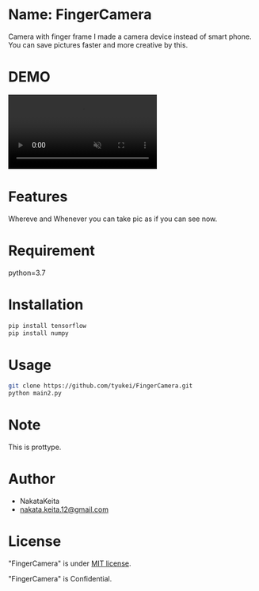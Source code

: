 # Name: FingerCamera

Camera with finger frame
I made a camera device instead of smart phone.
You can save pictures faster and more creative by this.
 
# DEMO
 
<div><video controls src="https://drive.google.com/file/d/1T3HQywZr4Xg4dm3qFknymkDd8lCuX5fH/view?usp=sharing" muted="false"></video></div>
 
# Features

Whereve and Whenever you can take pic as if you can see now.
 
# Requirement
 
python=3.7
 
# Installation
 
```bash
pip install tensorflow
pip install numpy
```
 
# Usage
 
 
```bash
git clone https://github.com/tyukei/FingerCamera.git
python main2.py
```
 
# Note
 
This is prottype. 
 
# Author
 
 
* NakataKeita
* nakata.keita.12@gmail.com
 
# License
 
"FingerCamera" is under [MIT license](https://en.wikipedia.org/wiki/MIT_License).
 
"FingerCamera" is Confidential.
